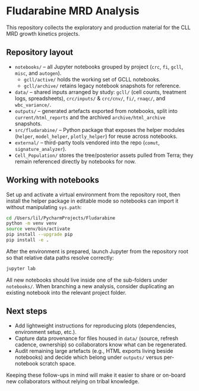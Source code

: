# Fludarabine MRD Analysis

This repository collects the exploratory and production material for the CLL MRD growth kinetics projects.

## Repository layout
- `notebooks/` – all Jupyter notebooks grouped by project (`crc`, `fi`, `gcll`, `misc`, and `autogen`).
  - `gcll/active/` holds the working set of GCLL notebooks.
  - `gcll/archive/` retains legacy notebook snapshots for reference.
- `data/` – shared inputs arranged by study: `gcll/` (cell counts, treatment logs, spreadsheets), `crc/inputs/` & `crc/cnv/`, `fi/`, `rnaqc/`, and `wbc_variance/`.
- `outputs/` – generated artefacts exported from notebooks, split into `current/html_reports` and the archived `archive/html_archive` snapshots.
- `src/fludarabine/` – Python package that exposes the helper modules (`helper`, `model_helper`, `plotly_helper`) for reuse across notebooks.
- `external/` – third-party tools vendored into the repo (`comut`, `signature_analyzer`).
- `Cell_Population/` stores the tree/posterior assets pulled from Terra; they remain referenced directly by notebooks for now.

## Working with notebooks
Set up and activate a virtual environment from the repository root, then install the helper package in editable mode so notebooks can import it without manipulating `sys.path`:

```bash
cd /Users/lil/PycharmProjects/Fludarabine
python -m venv venv
source venv/bin/activate
pip install --upgrade pip
pip install -e .
```

After the environment is prepared, launch Jupyter from the repository root so that relative data paths resolve correctly:

```bash
jupyter lab
```

All new notebooks should live inside one of the sub-folders under `notebooks/`. When branching a new analysis, consider duplicating an existing notebook into the relevant project folder.

## Next steps
- Add lightweight instructions for reproducing plots (dependencies, environment setup, etc.).
- Capture data provenance for files housed in `data/` (source, refresh cadence, ownership) so collaborators know what can be regenerated.
- Audit remaining large artefacts (e.g., HTML exports living beside notebooks) and decide which belong under `outputs/` versus per-notebook scratch space.

Keeping these follow-ups in mind will make it easier to share or on-board new collaborators without relying on tribal knowledge.

